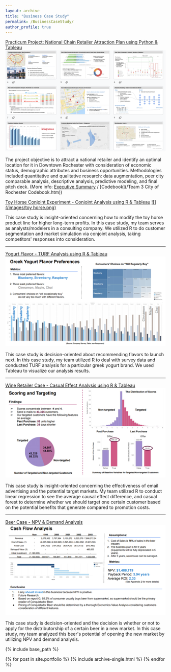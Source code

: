 ```yaml
---
layout: archive
title: "Business Case Study"
permalink: /BusinessCaseStudy/
author_profile: true
---
```


[Practicum Project: National Chain Retailer Attraction Plan using Python & Tableau](/pdf/ROCProjectPitch.pdf)
[![](/images/ROCSlides.png)](/pdf/ROCProjectPitch.pdf)

The project objective is to attract a national retailer and identify an optimal location for it in Downtown Rochester with consideration of economic status, demographic attributes and business opportunities. Methodologies included quantitative and qualitative research: data augmentation, peer city comparable analysis, descriptive analysis, predictive modeling, and final pitch deck. (More info: [Executive Summary](/pdf/ExecutiveSummary.pdf) / [Codebook](/Team 3 City of Rochester Codebook.htm))


[Toy Horse Conjoint Experiment - Conjoint Analysis using R & Tableau](/pdf/ToyHorseCase.pdf)
[![](/images/toy horse.png)](/pdf/ToyHorseCase.pdf)

This case study is insight-oriented concerning how to modify the toy horse product line for higher long-term profits. In this case study, my team serves as analysts/modelers in a consulting company. We utilized R to do customer segmentation and market simulation via conjoint analysis, taking competitors' responses into consideration.

---

[Yogurt Flavor - TURF Analysis using R & Tableau](/pdf/YogurtCase.pdf)
[![](/images/greek.png)](/pdf/YogurtCase.pdf)

This case study is decision-oriented about recommending flavors to launch next. In this case study, my team utilized R to deal with survey data and conducted TURF analysis for a particular greek yogurt brand. We used Tableau to visualize our analysis results.

---

[Wine Retailer Case - Casual Effect Analysis using R & Tableau](/pdf/WineRetailerCase.pdf)
[![](/images/wine.png)](/pdf/WineRetailerCase.pdf)

This case study is insight-oriented concerning the effectiveness of email advertising and the potential target markets. My team utilized R to conduct linear regression to see the average causal effect difference, and casual forest to determine whether we should target one certain customer based on the potential benefits that generate compared to promotion costs.

---

[Beer Case - NPV & Demand Analysis](/pdf/BeerCase.pdf)
[![](/images/beer.png)](/pdf/BeerCase.pdf)

This case study is decision-oriented and the decision is whether or not to apply for the distributorship of a certain beer in a new market. In this case study, my team analyzed this beer's potential of opening the new market by utilizing NPV and demand analysis.


{% include base_path %}


{% for post in site.portfolio %}
  {% include archive-single.html %}
{% endfor %}
